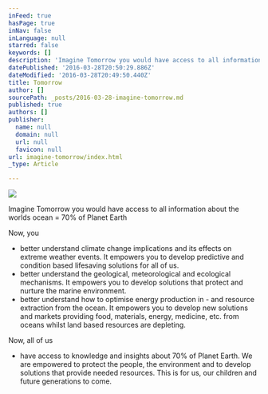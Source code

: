 ```yaml
---
inFeed: true
hasPage: true
inNav: false
inLanguage: null
starred: false
keywords: []
description: 'Imagine Tomorrow you would have access to all information about the worlds ocean = 70% of Planet Earth'
datePublished: '2016-03-28T20:50:29.886Z'
dateModified: '2016-03-28T20:49:50.440Z'
title: Tomorrow
author: []
sourcePath: _posts/2016-03-28-imagine-tomorrow.md
published: true
authors: []
publisher:
  name: null
  domain: null
  url: null
  favicon: null
url: imagine-tomorrow/index.html
_type: Article

---
```

![](https://the-grid-user-content.s3-us-west-2.amazonaws.com/072c305d-dc57-455c-85a5-280c719d526e.jpg)

Imagine Tomorrow you would have access to all information about the worlds ocean = 70% of Planet Earth

Now, you

* better understand climate change implications and its effects on extreme weather events. It empowers you to develop predictive and condition based lifesaving solutions for all of us.
* better understand the geological, meteorological and ecological mechanisms. It empowers you to develop solutions that protect and nurture the marine environment. 
* better understand how to optimise energy production in - and resource extraction from the ocean. It empowers you to develop new solutions and markets providing food, materials, energy, medicine, etc. from oceans whilst land based resources are depleting.

Now, all of us

* have access to knowledge and insights about 70% of Planet Earth. We are empowered to protect the people, the environment and to develop solutions that provide needed resources. This is for us, our children and future generations to come.